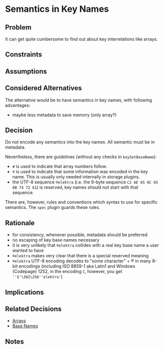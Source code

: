 # Semantics in Key Names

## Problem

It can get quite cumbersome to find out about key interrelations like arrays.

## Constraints

## Assumptions

## Considered Alternatives

The alternative would be to have semantics in key names, with following advantages:

- maybe less metadata to save memory (only array?)

## Decision

Do not encode any semantics into the key names.
All semantic must be in metadata.

Nevertheless, there are guidelines (without any checks in `keySetBaseName`):

- `#` is used to indicate that array numbers follow.
- `®` is used to indicate that some information was encoded in the key name.
  This is usually only needed internally in storage plugins.
- the UTF-8 sequence `®elektra` (i.e. the 9-byte sequence `C2 AE 65 6C 65 6B 74 72 61`) is reserved,
  key names should not start with that sequence.

There are, however, rules and conventions which syntax to use for specific semantics.
The `spec` plugin guards these rules.

## Rationale

- for consistency, whenever possible, metadata should be preferred
- no escaping of key base names necessary
- it is very unlikely that `®elektra` collides with a real key base name
  a user wanted to have
- `®elektra` makes very clear that there is a special reserved meaning
- `®elektra` UTF-8 encoding decodes to "some character" + ® in many 8-bit encodings
  (including ISO 8859-1 aka Latin1 and Windows (Codepage) 1252,
  in the encoding `C`, however, you get `''$'\302\256''elektra'`)

## Implications

## Related Decisions

- [Arrays](array.md)
- [Base Names](base_name.md)

## Notes
